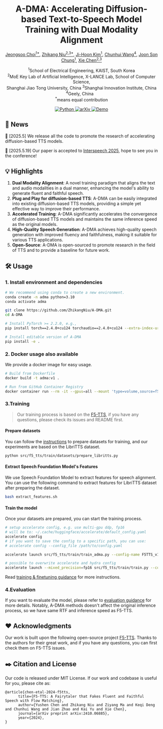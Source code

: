 <h1 align="center"><strong>A-DMA: Accelerating Diffusion-based Text-to-Speech Model Training with Dual Modality Alignment</strong></h1>

<p align="center" style="font-size: 1 em; margin-top: 1em">
<a href="https://choijeongsoo.github.io/">Jeongsoo Choi<sup>1*</sup></a>,  
<a href="https://zhikangniu.github.io/">Zhikang Niu<sup>2,3*</sup></a>,  
<a href="">Ji-Hoon Kim<sup>1<sup></a>,
<a href="">Chunhui Wang<sup>4<sup></a>,
<a href="https://mm.kaist.ac.kr/joon/">Joon Son Chung<sup>1<sup></a>,
<a href="https://chenxie95.github.io/">Xie Chen<sup>2,3<sup></a> 
</p>

<p align="center">
  <sup>1</sup>School of Electrical Engineering, KAIST, South Korea <br>
  <sup>2</sup>MoE Key Lab of Artificial Intelligence, X-LANCE Lab, School of Computer Science,<br> Shanghai Jiao Tong University, China 
  <sup>3</sup>Shanghai Innovation Institute, China
  <sup>4</sup>Geely, China &nbsp;&nbsp; <br>
  <sup>*</sup>means equal contribution
</p>

<div align="center">
  <a href="https://github.com/ZhikangNiu/A-DMA">
    <img src="https://img.shields.io/badge/Python-3.10-brightgreen" alt="Python">
  </a>
  <a href="https://arxiv.org/abs/2505.19595v1">
    <img src="https://img.shields.io/badge/arXiv-2505.19595-b31b1b.svg?logo=arXiv" alt="arXiv">
  </a>
  <a href="https://mm.kaist.ac.kr/projects/A-DMA">
    <img src="https://img.shields.io/badge/GitHub-Demo%20page-orange.svg" alt="Demo">
  </a>
</div>


## 📜 News
🚀 [2025.5] We release all the code to promote the research of accelerating diffusion-based TTS models.

🚀 [2025.5.19] Our paper is accepted to [Interspeech 2025](https://www.interspeech2025.org/home), hope to see you in the conference!

## 💡 Highlights
1. **Dual Modality Alignment**: A novel training paradigm that aligns the text and audio modalities in a dual manner, enhancing the model's ability to generate fluent and faithful speech.
2. **Plug and Play for diffusion-based TTS**: A-DMA can be easily integrated into existing diffusion-based TTS models, providing a simple yet effective way to improve their performance.
3. **Accelerated Training**: A-DMA significantly accelerates the convergence of diffusion-based TTS models and maintains the same inference speed as the original models.
4. **High-Quality Speech Generation**: A-DMA achieves high-quality speech generation with improved fluency and faithfulness, making it suitable for various TTS applications.
4. **Open-Source**: A-DMA is open-sourced to promote research in the field of TTS and to provide a baseline for future work.
## 🛠️ Usage
### 1. Install environment and dependencies
```bash
# We recommend using conda to create a new environment.
conda create -n adma python=3.10
conda activate adma

git clone https://github.com/ZhikangNiu/A-DMA.git
cd A-DMA

# Install PyTorch >= 2.2.0, e.g.,
pip install torch==2.4.0+cu124 torchaudio==2.4.0+cu124 --extra-index-url https://download.pytorch.org/whl/cu124

# Install editable version of A-DMA
pip install -e .
```

### 2. Docker usage also available
We provide a docker image for easy usage. 
```bash
# Build from Dockerfile
docker build -t adma:v1 .

# Run from GitHub Container Registry
docker container run --rm -it --gpus=all --mount 'type=volume,source=f5-tts,target=/root/.cache/huggingface/hub/' -p 7860:7860 ghcr.io/zhikangniu/a-dma:main
```



### 3.Training
> Our training process is based on the [F5-TTS](https://github.com/SWivid/F5-TTS), if you have any questions, please check its issues and README first.
#### Prepare datasets
You can follow the [instructions](src/f5_tts/train) to prepare datasets for training, and our experiments are based on the LibriTTS dataset.
```bash
python src/f5_tts/train/datasets/prepare_libritts.py
```
#### Extract Speech Foundation Model's Features
We use Speech Foundation Model to extract features for speech alignment. You can use the following command to extract features for LibriTTS dataset after preparing the dataset.
```bash
bash extract_features.sh
```

#### Train the model
Once your datasets are prepared, you can start the training process.

```bash
# setup accelerate config, e.g. use multi-gpu ddp, fp16
# will be to: ~/.cache/huggingface/accelerate/default_config.yaml
accelerate config
# if you want to save the config to a specific path, you can use:
# accelerate config --config_file /path/to/config.yaml

accelerate launch src/f5_tts/train/train_adma.py --config-name F5TTS_v1_Small.yaml

# possible to overwrite accelerate and hydra config
accelerate launch --mixed_precision=fp16 src/f5_tts/train/train.py --config-name F5TTS_v1_Base.yaml ++datasets.batch_size_per_gpu=19200
```


Read [training & finetuning guidance](src/f5_tts/train) for more instructions.


### 4.Evaluation
If you want to evaluate the model, please refer to [evaluation guidance](src/f5_tts/eval) for more details. Notably, A-DMA methods doesn't affect the original inference process, so we have same RTF and inference speed as F5-TTS.

## ❤️ Acknowledgments
Our work is built upon the following open-source project [F5-TTS](https://github.com/SWivid/F5-TTS). Thanks to the authors for their great work, and if you have any questions, you can first check them on F5-TTS issues.

## ✒️ Citation and License
Our code is released under MIT License. If our work and codebase is useful for you, please cite as:
```
@article{chen-etal-2024-f5tts,
      title={F5-TTS: A Fairytaler that Fakes Fluent and Faithful Speech with Flow Matching}, 
      author={Yushen Chen and Zhikang Niu and Ziyang Ma and Keqi Deng and Chunhui Wang and Jian Zhao and Kai Yu and Xie Chen},
      journal={arXiv preprint arXiv:2410.06885},
      year={2024},
}
```
```

```



